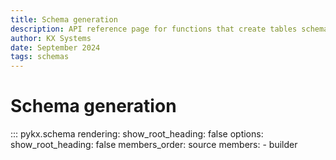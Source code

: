 ```yaml
---
title: Schema generation
description: API reference page for functions that create tables schemas
author: KX Systems
date: September 2024
tags: schemas
---
```

# Schema generation

::: pykx.schema
    rendering:
      show_root_heading: false
    options:
      show_root_heading: false
      members_order: source
      members:
        - builder
